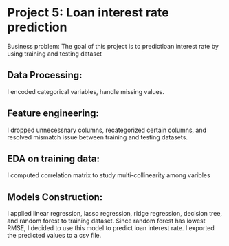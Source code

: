 # Project 5: Loan interest rate prediction
Business problem: The goal of this project is to predictloan interest rate by using training and testing dataset

## Data Processing:
I encoded categorical variables, handle missing values.
 
## Feature engineering:
I dropped unnecessnary columns, recategorized certain columns, and resolved mismatch issue between training and testing datasets. 

## EDA on training data:
I computed correlation matrix to study multi-collinearity among varibles

## Models Construction:
I applied linear regression, lasso regression, ridge regression, decision tree, and random forest to training dataset. Since random forest has lowest RMSE, I decided to use this model to predict loan interest rate. I exported the predicted values to a csv file. 
